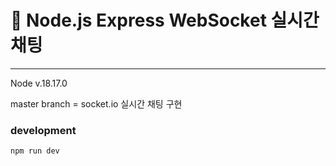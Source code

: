 # 🍏 Node.js Express WebSocket 실시간 채팅

------

Node v.18.17.0

master branch = socket.io 실시간 채팅 구현

### development

```
npm run dev
```